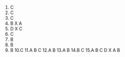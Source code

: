 1. C 
2. C 
3. C 
4. B X  A 
5. D X  C 
6. C 
7. B 
8. B 
9. B 
10.C 
11.A B C 
12.A B 
13.A B 
14.B C 
15.A B C D X    A B 

